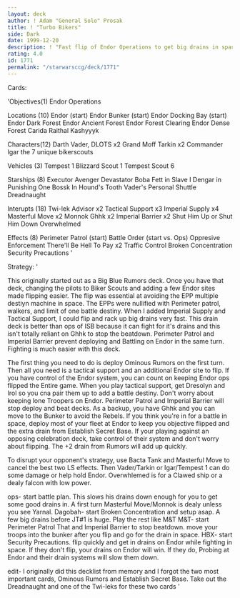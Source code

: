 ```yaml
---
layout: deck
author: ! Adam "General Solo" Prosak
title: ! "Turbo Bikers"
side: Dark
date: 1999-12-20
description: ! "Fast flip of Endor Operations to get big drains in space and alot of power in space and anti beatdown on the ground."
rating: 4.0
id: 1771
permalink: "/starwarsccg/deck/1771"
---
```

Cards: 

'Objectives(1)
Endor Operations

Locations (10)
Endor (start)
Endor Bunker (start)
Endor Docking Bay (start)
Endor Dark Forest
Endor Ancient Forest
Endor Forest Clearing
Endor Dense Forest
Carida
Raithal
Kashyyyk

Characters(12)
Darth Vader, DLOTS x2
Grand Moff Tarkin x2
Commander Igar
the 7 unique bikerscouts

Vehicles (3)
Tempest 1
Blizzard Scout 1
Tempest Scout 6

Starships (8)
Executor
Avenger
Devastator
Boba Fett in Slave I
Dengar in Punishing One
Bossk In Hound's Tooth
Vader's Personal Shuttle
Dreadnaught

Interupts (18)
Twi-lek Advisor x2
Tactical Support x3
Imperial Supply x4
Masterful Move x2
Monnok
Ghhk x2
Imperial Barrier x2
Shut Him Up or Shut Him Down
Overwhelmed

Effects (8)
Perimeter Patrol (start)
Battle Order (start vs. Ops)
Oppresive Enforcement
There'll Be Hell To Pay x2
Traffic Control
Broken Concentration
Security Precautions '

Strategy: '

This originally started out as a Big Blue Rumors deck.  Once you have that deck, changing the pilots to Biker Scouts and adding a few Endor sites made flipping easier.  The flip was essential at avoiding the EPP multiple destiyn machine in space.  The EPPs were nullified with Perimeter patrol, walkers, and limit of one battle destiny.  When I added Imperial Supply and Tactical Support, I could flip and rack up big drains very fast.  This drain deck is better than ops of ISB because it can fight for it's drains and this isn't totally reliant on Ghhk to stop the beatdown.  Perimeter Patrol and Imperial Barrier prevent deploying and Battling on Endor in the same turn.  Fighting is much easier with this deck.

The first thing you need to do is deploy Ominous Rumors on the first turn.  Then all you need is a tactical support and an additional Endor site to flip.  If you have control of the Endor system, you can count on keeping Endor ops flipped the Entire game.  When you play tactical support, get Dresolyn and Irol so you cna pair them up to add a battle destiny.  Don't worry about keeping lone Troopers on Endor.  Perimeter Patrol and Imperial Barrier will stop deploy and beat decks.  As a backup, you have Ghhk and you can move to the Bunker to avoid the Rebels.  If you think you're in for a battle in space, deploy most of your fleet at Endor to keep you objective flipped and the extra drain from Establish Secret Base.  If your playing against an opposing celebration deck,  take control of their system and don't worry about flipping.  The +2 drain from Rumors will add up quickly.

To disrupt your opponent's strategy, use Bacta Tank and Masterful Move to cancel the best two LS effects.  Then Vader/Tarkin or Igar/Tempest 1 can do some damage or help hold Endor.	Overwhlemed is for a Clawed ship or a dealy falcon with low power.

ops- start battle plan.  This slows his drains down enough for you to get some good drains in.	A first turn Masterful Move/Monnok is dealy unless you see Yarnal.
Dagobah- start Broken Concentration and setup asap.  A few big drains before JT#1 is huge. Play the rest like M&T
M&T- start Perimeter Patrol That and Imperial Barrier to stop beatdown.  move your troops into the bunker after you flip and go for the drain in space.
HBX- start Security Precautions. flip quickly and get in drains on Endor while fighting in space.  If they don't flip, your drains on Endor will win.	If they do, Probing at Endor and their drain systems will slow them down.


edit- I originally did this decklist from memory and I forgot the two most important cards, Ominous Rumors and Establish Secret Base.  Take out the Dreadnaught and one of the Twi-leks for these two cards '
